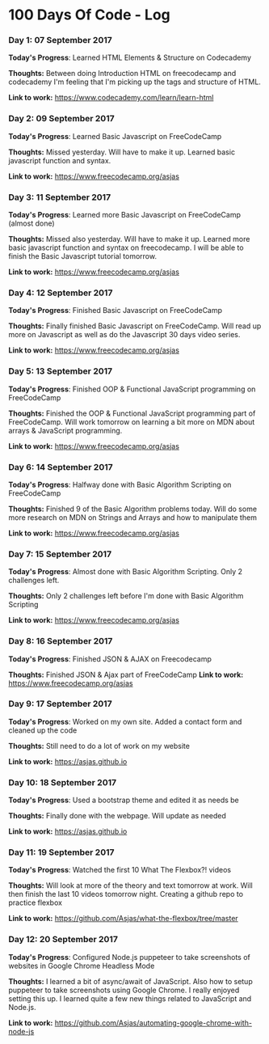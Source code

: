 # 100 Days Of Code - Log

### Day 1: 07 September 2017

**Today's Progress**: Learned HTML Elements & Structure on Codecademy

**Thoughts:** Between doing Introduction HTML on freecodecamp and codecademy I'm feeling that I'm picking up the tags and structure of HTML.

**Link to work:** https://www.codecademy.com/learn/learn-html

### Day 2: 09 September 2017

**Today's Progress**: Learned Basic Javascript on FreeCodeCamp

**Thoughts:** Missed yesterday. Will have to make it up. Learned basic javascript function and syntax.

**Link to work:** https://www.freecodecamp.org/asjas

### Day 3: 11 September 2017

**Today's Progress**: Learned more Basic Javascript on FreeCodeCamp (almost done)

**Thoughts:** Missed also yesterday. Will have to make it up. Learned more basic javascript function and syntax on freecodecamp. I will be able to finish the Basic Javascript tutorial tomorrow.

**Link to work:** https://www.freecodecamp.org/asjas

### Day 4: 12 September 2017

**Today's Progress**: Finished Basic Javascript on FreeCodeCamp

**Thoughts:** Finally finished Basic Javascript on FreeCodeCamp. Will read up more on Javascript as well as do the Javascript 30 days video series.

**Link to work:** https://www.freecodecamp.org/asjas

### Day 5: 13 September 2017

**Today's Progress**: Finished OOP & Functional JavaScript programming on FreeCodeCamp

**Thoughts:** Finished the OOP & Functional JavaScript programming part of FreeCodeCamp. Will work tomorrow on learning a bit more on MDN about arrays & JavaScript programming.

**Link to work:** https://www.freecodecamp.org/asjas

### Day 6: 14 September 2017

**Today's Progress**: Halfway done with Basic Algorithm Scripting on FreeCodeCamp

**Thoughts:** Finished 9 of the Basic Algorithm problems today. Will do some more research on MDN on Strings and Arrays and how to manipulate them

**Link to work:** https://www.freecodecamp.org/asjas

### Day 7: 15 September 2017

**Today's Progress**: Almost done with Basic Algorithm Scripting. Only 2 challenges left.

**Thoughts:** Only 2 challenges left before I'm done with Basic Algorithm Scripting

**Link to work:** https://www.freecodecamp.org/asjas

### Day 8: 16 September 2017

**Today's Progress**: Finished JSON & AJAX on Freecodecamp

**Thoughts:** Finished JSON & Ajax part of FreeCodeCamp
**Link to work:** https://www.freecodecamp.org/asjas

### Day 9: 17 September 2017

**Today's Progress**: Worked on my own site. Added a contact form and cleaned up the code

**Thoughts:** Still need to do a lot of work on my website

**Link to work:** https://asjas.github.io

### Day 10: 18 September 2017

**Today's Progress**: Used a bootstrap theme and edited it as needs be

**Thoughts:** Finally done with the webpage. Will update as needed

**Link to work:** https://asjas.github.io

### Day 11: 19 September 2017

**Today's Progress**: Watched the first 10 What The Flexbox?! videos

**Thoughts:** Will look at more of the theory and text tomorrow at work. Will then finish the last 10 videos tomorrow night.
Creating a github repo to practice flexbox

**Link to work:** https://github.com/Asjas/what-the-flexbox/tree/master

### Day 12: 20 September 2017

**Today's Progress**: Configured Node.js puppeteer to take screenshots of websites in Google Chrome Headless Mode

**Thoughts:** I learned a bit of async/await of JavaScript. Also how to setup puppeteer to take screenshots using Google Chrome. I really enjoyed setting this up. I learned quite a few new things related to JavaScript and Node.js. 

**Link to work:** https://github.com/Asjas/automating-google-chrome-with-node-js

